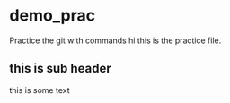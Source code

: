 # demo_prac
Practice the git with commands
hi this is the practice file.
## this is sub header
this is some text